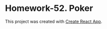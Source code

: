 # Homework-52. Poker

This project was created with [Create React App](https://github.com/facebook/create-react-app).
